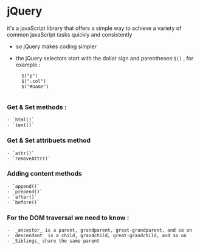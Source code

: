 # jQuery 
  it's a javaScript library that offers a simple way to achieve a variety of common javaScript tasks quickly and consistently

  - so jQuery makes coding simpler 

  - the jQuery selectors start with the dollar sign and parentheses:`$()` , for example :
     ``` 
       $("p")
       $(".col")
       $("#name")
       
     ```
  ### Get & Set methods :
    - `html()`
    - `text()`

  ### Get & Set attribuets method 
    - `attr()`
    - `removeAttr()`

  ### Adding content methods 
    - `append()`
    - `prepend()`
    - `after()`
    - `before()`

  ### For the DOM traversal we need to know :
    -  _ancestor_ is a parent, grandparent, great-grandparent, and so on
    - _descendant_ is a child, grandchild, great-grandchild, and so on
    - _Siblings_ share the same parent

  